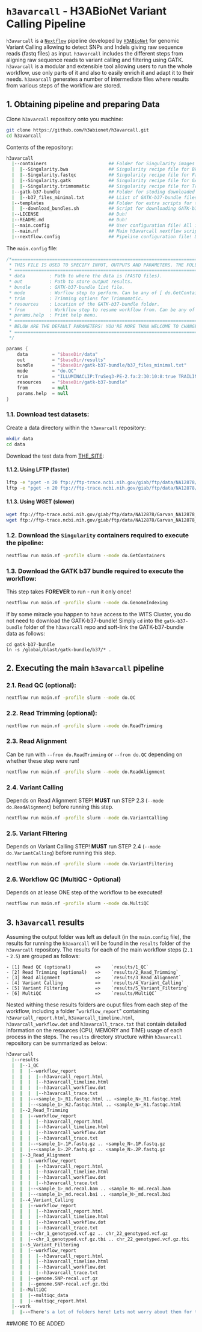 # `h3avarcall` - H3ABioNet Variant Calling Pipeline
`h3avarcall` is a [```Nextflow```](https://www.nextflow.io/) pipeline developed by [```H3ABioNet```](https://www.h3abionet.org/) for genomic Variant Calling allowing to detect SNPs and Indels giving raw sequence reads (fastq files) as input. `h3avarcall` includes the different steps from aligning raw sequence reads to variant calling and filtering using GATK. <br/>
`h3avarcall` is a modular and extensible tool allowing users to run the whole workflow, use only parts of it and also to easily enrich it and adapt it to their needs. `h3avarcall` generates a number of intermediate files where results from various steps of the workflow are stored. 

## 1. Obtaining pipeline and preparing Data
Clone `h3avarcall` repository onto you machine:
```bash
git clone https://github.com/h3abionet/h3avarcall.git
cd h3avarcall
```
Contents of the repository:
```bash
h3avarcall
  |--containers                       ## Folder for Singularity images and recipes (in case you want to build yourself). All downloaded images go here!
  |  |--Singularity.bwa               ## Singularity recipe file for BWA and Samtools.
  |  |--Singularity.fastqc            ## Singularity recipe file for FastQC.
  |  |--Singularity.gatk              ## Singularity recipe file for GATK and tabix.
  |  |--Singularity.trimmomatic       ## Singularity recipe file for Trimmimatic.
  |--gatk-b37-bundle                  ## Folder for stoding downloaded GATK-b37-bundle files.
  |  |--b37_files_minimal.txt         ## LList of GATK-b37-bundle files to be downloaded (bundle TOO BIG! Only selected files needed for the workflow). 
  |--templates                        ## Folder for extra scripts for the workflow.
  |  |--download_bundles.sh           ## Script for downloading GATK-b37-bundle.
  |--LICENSE                          ## Duh!
  |--README.md                        ## Duh!
  |--main.config                      ## User configuration file! All inputs, outputs and options GO HERE!! ONLY file that SHOULD be modified by user!
  |--main.nf                          ## Main h3avarcall nextflow scripts.
  |--nextflow.config                  ## Pipeline configuration file! DO NOT EDIT!!!
```
The `main.config` file:
```groovy
/*==================================================================================================
 * THIS FILE IS USED TO SPECIFY INPUT, OUTPUTS AND PARAMETERS. THE FOLLOWING OPTIONS ARE THE ALLOWED:
 * ==================================================================================================
 * data         : Path to where the data is (FASTQ files).
 * out          : Path to store output results.
 * bundle       : GATK-b37-bundle list file.
 * mode         : Worflow step to perform. Can be any of [ do.GetContainers | do.GenomeIndexing | do.QC | do.ReadTrimming | do.ReadAlignment | do.VarianCalling | do.VariantFiltering | do.MultiQC].
 * trim         : Trimming options for Trimmomatic.
 * resources    : Location of the GATK-b37-bundle folder.
 * from         : Workflow step to resume workflow from. Can be any of [ do.QC | do.ReadTrimming | do.ReadAlignment | do.VarianCalling | do.VariantFiltering ].
 * params.help  : Print help menu.
 * ==================================================================================================
 * BELOW ARE THE DEFAULT PARAMETERS! YOU'RE MORE THAN WELCOME TO CHANGE AS DESIRED!
 * ==================================================================================================
 */

params {
    data         = "$baseDir/data"
    out          = "$baseDir/results"
    bundle       = "$baseDir/gatk-b37-bundle/b37_files_minimal.txt"
    mode         = "do.QC"
    trim         = "ILLUMINACLIP:TruSeq3-PE-2.fa:2:30:10:8:true TRAILING:28 MINLEN:40"
    resources    = "$baseDir/gatk-b37-bundle"
    from         = null
    params.help  = null
}

```

### 1.1. Download test datasets:
Create a data directory within the `h3avarcall` repository:
```bash
mkdir data
cd data
```
Download the test data from [THE_SITE](http://thesite.com):
#### 1.1.2. Using LFTP (faster)
```bash
lftp -e "pget -n 20 ftp://ftp-trace.ncbi.nih.gov/giab/ftp/data/NA12878/Garvan_NA12878_HG001_HiSeq_Exome/NIST7035_TAAGGCGA_L001_R1_001.fastq.gz; bye"
lftp -e "pget -n 20 ftp://ftp-trace.ncbi.nih.gov/giab/ftp/data/NA12878/Garvan_NA12878_HG001_HiSeq_Exome/NIST7035_TAAGGCGA_L001_R2_001.fastq.gz; bye"
```

#### 1.1.3. Using WGET (slower)
```bash
wget ftp://ftp-trace.ncbi.nih.gov/giab/ftp/data/NA12878/Garvan_NA12878_HG001_HiSeq_Exome/NIST7035_TAAGGCGA_L001_R1_001.fastq.gz
wget ftp://ftp-trace.ncbi.nih.gov/giab/ftp/data/NA12878/Garvan_NA12878_HG001_HiSeq_Exome/NIST7035_TAAGGCGA_L001_R2_001.fastq.gz
```

### 1.2. Download the `Singularity` containers required to execute the pipeline:
```bash
nextflow run main.nf -profile slurm --mode do.GetContainers
```

### 1.3. Download the GATK b37 bundle required to execute the workflow:
This step takes **FOREVER** to run - run it only once!

```bash
nextflow run main.nf -profile slurm --mode do.GenomeIndexing
```
If by some miracle you happen to have access to the WITS Cluster, you do not need to download the GATK-b37-bundle! Simply `cd` into the `gatk-b37-bundle` folder of the `h3avarcall` repo and soft-link the GATK-b37-bundle data as follows: 
```
cd gatk-b37-bundle
ln -s /global/blast/gatk-bundle/b37/* .
```

## 2. Executing the main `h3avarcall` pipeline

### 2.1. Read QC (optional):
```bash
nextflow run main.nf -profile slurm --mode do.QC
```

### 2.2. Read Trimming (optional):
```bash
nextflow run main.nf -profile slurm --mode do.ReadTrimming
```

### 2.3. Read Alignment
Can be run with `--from do.ReadTrimming` or `--from do.QC` depending on whether these step were run! 
```bash
nextflow run main.nf -profile slurm --mode do.ReadAlignment
```

### 2.4. Variant Calling
Depends on Read Alignment STEP! **MUST** run STEP 2.3 (`--mode do.ReadAlignment`) before running this step.
```bash
nextflow run main.nf -profile slurm --mode do.VariantCalling 
```
### 2.5. Variant Filtering
Depends on Variant Calling STEP! **MUST** run STEP 2.4 (`--mode do.VariantCalling`) before running this step.
```bash
nextflow run main.nf -profile slurm --mode do.VariantFiltering 
```
### 2.6. Workflow QC (MultiQC - Optional)
Depends on at lease ONE step of the workflow to be executed!
```bash
nextflow run main.nf -profile slurm --mode do.MultiQC 
```

## 3. `h3avarcall` results
Assuming the output folder was left as default (in the `main.config` file), the results for running the `h3avarcall` will be found in the `results` folder of the `h3avarcall` repository. The results for each of the main workflow steps (`2.1` - `2.5`) are grouped as follows:
```
- [1] Read QC (optional)         =>    `results/1_QC`
- [2] Read Trimming (optional)   =>    `results/2_Read_Trimming`
- [3] Read Alignment             =>    `results/3_Read_Alignment`
- [4] Variant Calling            =>    `results/4_Variant_Calling`
- [5] Variant Filtering          =>    `results/5_Variant_Filtering`
- [6] MultiQC                    =>    `results/MultiQC`
```

Nested withing these results folders are ouput files from each step of the workflow, including a folder "`workflow_report`" containing `h3avarcall_report.html`, `h3avarcall_timeline.html`, `h3avarcall_workflow.dot` and `h3avarcall_trace.txt` that contain detailed information on the resources (CPU, MEMORY and TIME) usage of each process in the steps. The `results` directory structure within `h3avarcall` repository can be summarized as below:

```bash
h3avarcall
  |--results
  |  |--1_QC
  |  |  |--workflow_report
  |  |  |  |--h3avarcall_report.html
  |  |  |  |--h3avarcall_timeline.html
  |  |  |  |--h3avarcall_workflow.dot
  |  |  |  |--h3avarcall_trace.txt
  |  |  |--<sample_1>_R1.fastqc.html .. <sample_N>_R1.fastqc.html
  |  |  |--<sample_1>_R2.fastqc.html .. <sample_N>_R1.fastqc.html
  |  |--2_Read_Trimming
  |  |  |--workflow_report
  |  |  |  |--h3avarcall_report.html
  |  |  |  |--h3avarcall_timeline.html
  |  |  |  |--h3avarcall_workflow.dot
  |  |  |  |--h3avarcall_trace.txt
  |  |  |--<sample_1>.1P.fastq.gz .. <sample_N>.1P.fastq.gz
  |  |  |--<sample_1>.2P.fastq.gz .. <sample_N>.2P.fastq.gz
  |  |--3_Read_Alignment
  |  |  |--workflow_report
  |  |  |  |--h3avarcall_report.html
  |  |  |  |--h3avarcall_timeline.html
  |  |  |  |--h3avarcall_workflow.dot
  |  |  |  |--h3avarcall_trace.txt
  |  |  |--<sample_1>_md.recal.bam .. <sample_N>_md.recal.bam
  |  |  |--<sample_1>_md.recal.bai .. <sample_N>_md.recal.bai
  |  |--4_Variant_Calling
  |  |  |--workflow_report
  |  |  |  |--h3avarcall_report.html
  |  |  |  |--h3avarcall_timeline.html
  |  |  |  |--h3avarcall_workflow.dot
  |  |  |  |--h3avarcall_trace.txt
  |  |  |--chr_1_genotyped.vcf.gz .. chr_22_genotyped.vcf.gz
  |  |  |--chr_1_genotyped.vcf.gz.tbi .. chr_22_genotyped.vcf.gz.tbi
  |  |--5_Variant_Filtering
  |  |  |--workflow_report
  |  |  |  |--h3avarcall_report.html
  |  |  |  |--h3avarcall_timeline.html
  |  |  |  |--h3avarcall_workflow.dot
  |  |  |  |--h3avarcall_trace.txt
  |  |  |--genome.SNP-recal.vcf.gz
  |  |  |--genome.SNP-recal.vcf.gz.tbi
  |  |--MultiQC
  |  |  |--multiqc_data
  |  |  |--multiqc_report.html
  |--work
  |  |--<There's a lot of folders here! Lets not worry about them for today!>
```
##MORE TO BE ADDED
